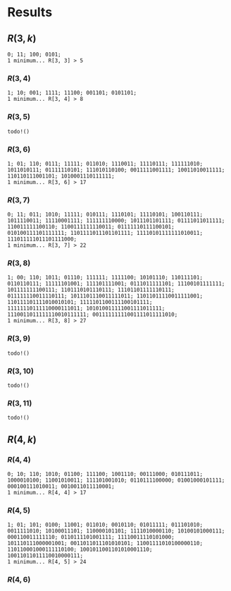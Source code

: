 # Results

## $R(3, k)$

```
0; 11; 100; 0101;
1 minimum... R[3, 3] > 5
```

### $R(3, 4)$

```
1; 10; 001; 1111; 11100; 001101; 0101101;
1 minimum... R[3, 4] > 8
```

### $R(3, 5)$

```
todo!()
```

### $R(3, 6)$

```
1; 01; 110; 0111; 11111; 011010; 1110011; 11110111; 111111010; 1011010111; 01111110101; 111010110100; 0011111001111; 10011010011111; 110110111001101; 1010001110111111;
1 minimum... R[3, 6] > 17
```

### $R(3, 7)$

```
0; 11; 011; 1010; 11111; 010111; 1110101; 11110101; 100110111; 1011110011; 11110001111; 111111110000; 1011101101111; 01111011011111; 110011111100110; 1100111111110011; 01111110111100101; 010100111101111111; 1101111011101101111; 11110101111111010011; 111011111011101111000;
1 minimum... R[3, 7] > 22
```

### $R(3, 8)$

```
1; 00; 110; 1011; 01110; 111111; 1111100; 10101110; 110111101; 0110110111; 11111101001; 111101111001; 0111011111101; 11100101111111; 101111111100111; 1101110101110111; 11101101111110111; 011111110011110111; 1011101110011111011; 11011011110011111001; 110111101111010010101; 1111101100111100101111; 11111110111110000111011; 101010011111001111011111; 1110011011111110010111111; 00111111111001111011111010;
1 minimum... R[3, 8] > 27
```

### $R(3, 9)$

```
todo!()
```

### $R(3, 10)$

```
todo!()
```

### $R(3, 11)$

```
todo!()
```

## $R(4, k)$

### $R(4, 4)$

```
0; 10; 110; 1010; 01100; 111100; 1001110; 00111000; 010111011; 1000010100; 11001010011; 111101001010; 0110111100000; 01001000101111; 000100111010011; 0010011011110001;
1 minimum... R[4, 4] > 17
```

### $R(4, 5)$

```
1; 01; 101; 0100; 11001; 011010; 0010110; 01011111; 011101010; 0011111010; 10100011101; 110000101101; 1111010000110; 10100101000111; 000110011111110; 0110111101001111; 11110011110101000; 101110111000001001; 0011011011101010101; 11001111010100000110; 110110001000111110100; 1001011001101010001110; 10011011011110010000111;   
1 minimum... R[4, 5] > 24
```

### $R(4, 6)$

```

```